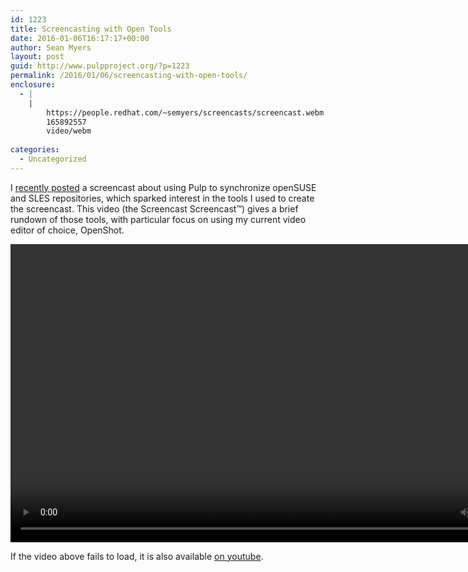 ```yaml
---
id: 1223
title: Screencasting with Open Tools
date: 2016-01-06T16:17:17+00:00
author: Sean Myers
layout: post
guid: http://www.pulpproject.org/?p=1223
permalink: /2016/01/06/screencasting-with-open-tools/
enclosure:
  - |
    |
        https://people.redhat.com/~semyers/screencasts/screencast.webm
        165892557
        video/webm
        
categories:
  - Uncategorized
---
```

I [recently posted](http://www.pulpproject.org/2015/12/09/syncing-and-publishing-suse-repositories-with-pulp/) a screencast about using Pulp to synchronize openSUSE and SLES repositories, which sparked interest in the tools I used to create the screencast. This video (the Screencast Screencast™) gives a brief rundown of those tools, with particular focus on using my current video editor of choice, OpenShot.

<video controls="controls" width="848" height="477"><source src="https://people.redhat.com/~semyers/screencasts/screencast.webm" type="video/webm" /></video>

If the video above fails to load, it is also available <a href="https://www.youtube.com/watch?v=7HN1l1s9lTk" target="_blank">on youtube</a>.